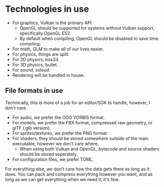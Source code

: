# Technologies in use

- For graphics, Vulkan is the primary API.
  - OpenGL should be supported for systems without Vulkan support, specifically OpenGL ES2.
  - By default when compiling, OpenGL should be disabled to save time compiling.
- For math, GLM to make all of our lives easier.
- For physics, things are split.
- For 2D physics, box2d.
- For 3D physics, bullet.
- For sound, soloud.
- Rendering will be handled in house.

## File formats in use

Technically, this is more of a job for an editor/SDK to handle, however, I don't care.

- For audio, we prefer the OGG VORBIS format.
- For models, we prefer the FBX format, compressed raw geometry, or glTF (.glb version).
- For sprites/textures, we prefer the PNG format.
- For shaders, they should be stored somewhere outside of the main executable, however we don't care where.
  - When using both Vulkan and OpenGL, bytecode and source shaders should be stored seperately.
- For configuration files, we prefer TOML.

For everything else, we don't care how the data gets there as long as it does.
You can pack and compress everything however you want, and as long as we can get everything when we need it, it's fine.
